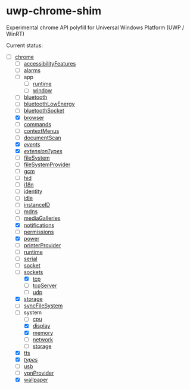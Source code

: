 # uwp-chrome-shim
Experimental chrome API polyfill for Universal Windows Platform (UWP / WinRT)

Current status:

- [ ] [chrome](https://developer.chrome.com/apps/api_index)
  - [ ] [accessibilityFeatures](https://developer.chrome.com/apps/accessibilityFeatures)
  - [ ] [alarms](https://developer.chrome.com/apps/alarms)
  - [ ] app
    - [ ] [runtime](https://developer.chrome.com/apps/app_runtime)
    - [ ] [window](https://developer.chrome.com/apps/app_window)
  - [ ] [bluetooth](https://developer.chrome.com/apps/bluetooth)
  - [ ] [bluetoothLowEnergy](https://developer.chrome.com/apps/bluetoothLowEnergy)
  - [ ] [bluetoothSocket](https://developer.chrome.com/apps/bluetoothSocket)
  - [x] [browser](https://developer.chrome.com/apps/browser)
  - [ ] [commands](https://developer.chrome.com/apps/commands)
  - [ ] [contextMenus](https://developer.chrome.com/apps/contextMenus)
  - [ ] [documentScan](https://developer.chrome.com/apps/documentScan)
  - [x] [*events*](https://developer.chrome.com/apps/events)
  - [x] [*extensionTypes*](https://developer.chrome.com/apps/extensionTypes)
  - [ ] [fileSystem](https://developer.chrome.com/apps/fileSystem)
  - [ ] [fileSystemProvider](https://developer.chrome.com/apps/fileSystemProvider)
  - [ ] [gcm](https://developer.chrome.com/apps/gcm)
  - [ ] [hid](https://developer.chrome.com/apps/hid)
  - [ ] [i18n](https://developer.chrome.com/apps/i18n)
  - [ ] [identity](https://developer.chrome.com/apps/identity)
  - [ ] [idle](https://developer.chrome.com/apps/idle)
  - [ ] [instanceID](https://developer.chrome.com/apps/instanceID)
  - [ ] [mdns](https://developer.chrome.com/apps/mdns)
  - [ ] [mediaGalleries](https://developer.chrome.com/apps/mediaGalleries)
  - [x] [notifications](https://developer.chrome.com/apps/notifications)
  - [ ] [permissions](https://developer.chrome.com/apps/permissions)
  - [x] [power](https://developer.chrome.com/apps/power)
  - [ ] [printerProvider](https://developer.chrome.com/apps/printerProvider)
  - [ ] [runtime](https://developer.chrome.com/apps/runtime)
  - [ ] [serial](https://developer.chrome.com/apps/serial)
  - [ ] [socket](https://developer.chrome.com/apps/socket)
  - [ ] [sockets](https://developer.chrome.com/apps/sockets)
    - [x] [tcp](https://developer.chrome.com/apps/sockets_tcp)
    - [ ] [tcpServer](https://developer.chrome.com/apps/sockets_tcpServer)
    - [ ] [udp](https://developer.chrome.com/apps/sockets_udp)
  - [x] [storage](https://developer.chrome.com/apps/storage)
  - [ ] [syncFileSystem](https://developer.chrome.com/apps/syncFileSystem)
  - [ ] system
    - [ ] [cpu](https://developer.chrome.com/apps/system_cpu)
    - [x] [display](https://developer.chrome.com/apps/system_display)
    - [x] [memory](https://developer.chrome.com/apps/system_memory)
    - [ ] [network](https://developer.chrome.com/apps/system_network)
    - [ ] [storage](https://developer.chrome.com/apps/system_storage)
  - [x] [tts](https://developer.chrome.com/apps/tts)
  - [x] [*types*](https://developer.chrome.com/apps/types)
  - [ ] [usb](https://developer.chrome.com/apps/usb)
  - [ ] [vpnProvider](https://developer.chrome.com/apps/vpnProvider)
  - [x] [wallpaper](https://developer.chrome.com/apps/wallpaper)
